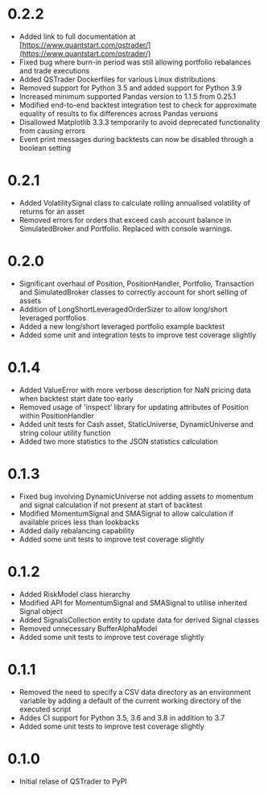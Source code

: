 # 0.2.2

* Added link to full documentation at [https://www.quantstart.com/qstrader/](https://www.quantstart.com/qstrader/)
* Fixed bug where burn-in period was still allowing portfolio rebalances and trade executions
* Added QSTrader Dockerfiles for various Linux distributions
* Removed support for Python 3.5 and added support for Python 3.9
* Increased minimum supported Pandas version to 1.1.5 from 0.25.1
* Modified end-to-end backtest integration test to check for approximate equality of results to fix differences across Pandas versions
* Disallowed Matplotlib 3.3.3 temporarily to avoid deprecated functionality from causing errors
* Event print messages during backtests can now be disabled through a boolean setting

# 0.2.1

* Added VolatilitySignal class to calculate rolling annualised volatility of returns for an asset
* Removed errors for orders that exceed cash account balance in SimulatedBroker and Portfolio. Replaced with console warnings.

# 0.2.0

* Significant overhaul of Position, PositionHandler, Portfolio, Transaction and SimulatedBroker classes to correctly account for short selling of assets
* Addition of LongShortLeveragedOrderSizer to allow long/short leveraged portfolios
* Added a new long/short leveraged portfolio example backtest
* Added some unit and integration tests to improve test coverage slightly

# 0.1.4

* Added ValueError with more verbose description for NaN pricing data when backtest start date too early
* Removed usage of 'inspect' library for updating attributes of Position within PositionHandler
* Added unit tests for Cash asset, StaticUniverse, DynamicUniverse and string colour utility function
* Added two more statistics to the JSON statistics calculation

# 0.1.3

* Fixed bug involving DynamicUniverse not adding assets to momentum and signal calculation if not present at start of backtest
* Modified MomentumSignal and SMASignal to allow calculation if available prices less than lookbacks
* Added daily rebalancing capability
* Added some unit tests to improve test coverage slightly

# 0.1.2

* Added RiskModel class hierarchy
* Modified API for MomentumSignal and SMASignal to utilise inherited Signal object
* Added SignalsCollection entity to update data for derived Signal classes
* Removed unnecessary BufferAlphaModel
* Added some unit tests to improve test coverage slightly

# 0.1.1

* Removed the need to specify a CSV data directory as an environment variable by adding a default of the current working directory of the executed script
* Addes CI support for Python 3.5, 3.6 and 3.8 in addition to 3.7
* Added some unit tests to improve test coverage slightly

# 0.1.0

* Initial relase of QSTrader to PyPI
